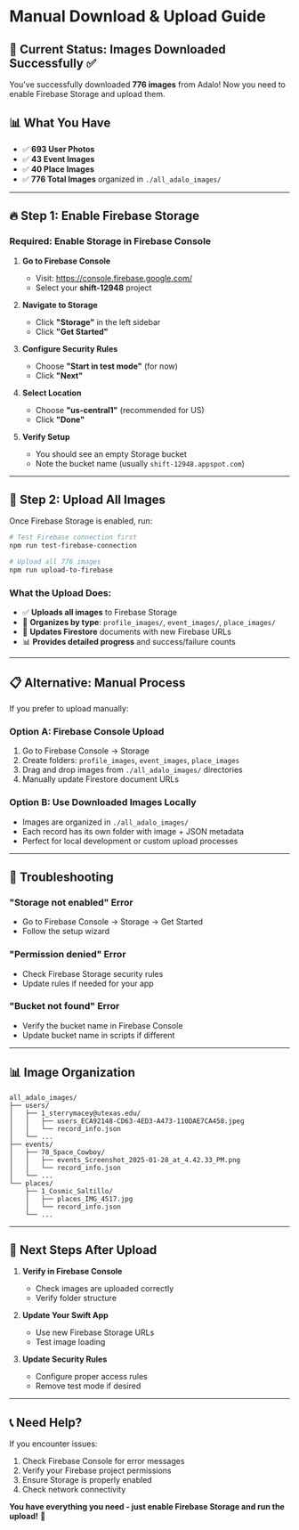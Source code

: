 # Manual Download & Upload Guide

## 🎯 Current Status: Images Downloaded Successfully ✅

You've successfully downloaded **776 images** from Adalo! Now you need to enable Firebase Storage and upload them.

## 📊 What You Have
- ✅ **693 User Photos** 
- ✅ **43 Event Images**
- ✅ **40 Place Images**
- ✅ **776 Total Images** organized in `./all_adalo_images/`

---

## 🔥 Step 1: Enable Firebase Storage

### **Required: Enable Storage in Firebase Console**

1. **Go to Firebase Console**
   - Visit: https://console.firebase.google.com/
   - Select your **shift-12948** project

2. **Navigate to Storage**
   - Click **"Storage"** in the left sidebar
   - Click **"Get Started"**

3. **Configure Security Rules**
   - Choose **"Start in test mode"** (for now)
   - Click **"Next"**

4. **Select Location**
   - Choose **"us-central1"** (recommended for US)
   - Click **"Done"**

5. **Verify Setup**
   - You should see an empty Storage bucket
   - Note the bucket name (usually `shift-12948.appspot.com`)

---

## 🚀 Step 2: Upload All Images

Once Firebase Storage is enabled, run:

```bash
# Test Firebase connection first
npm run test-firebase-connection

# Upload all 776 images
npm run upload-to-firebase
```

### **What the Upload Does:**
- ✅ **Uploads all images** to Firebase Storage
- 📁 **Organizes by type**: `profile_images/`, `event_images/`, `place_images/`
- 🔄 **Updates Firestore** documents with new Firebase URLs
- 📊 **Provides detailed progress** and success/failure counts

---

## 📋 Alternative: Manual Process

If you prefer to upload manually:

### **Option A: Firebase Console Upload**
1. Go to Firebase Console → Storage
2. Create folders: `profile_images`, `event_images`, `place_images`
3. Drag and drop images from `./all_adalo_images/` directories
4. Manually update Firestore document URLs

### **Option B: Use Downloaded Images Locally**
- Images are organized in `./all_adalo_images/`
- Each record has its own folder with image + JSON metadata
- Perfect for local development or custom upload processes

---

## 🔧 Troubleshooting

### **"Storage not enabled" Error**
- Go to Firebase Console → Storage → Get Started
- Follow the setup wizard

### **"Permission denied" Error**
- Check Firebase Storage security rules
- Update rules if needed for your app

### **"Bucket not found" Error**
- Verify the bucket name in Firebase Console
- Update bucket name in scripts if different

---

## 📊 Image Organization

```
all_adalo_images/
├── users/
│   ├── 1_sterrymacey@utexas.edu/
│   │   ├── users_ECA92148-CD63-4ED3-A473-110DAE7CA458.jpeg
│   │   └── record_info.json
│   └── ...
├── events/
│   ├── 78_Space_Cowboy/
│   │   ├── events_Screenshot_2025-01-28_at_4.42.33_PM.png
│   │   └── record_info.json
│   └── ...
└── places/
    ├── 1_Cosmic_Saltillo/
    │   ├── places_IMG_4517.jpg
    │   └── record_info.json
    └── ...
```

---

## 🎯 Next Steps After Upload

1. **Verify in Firebase Console**
   - Check images are uploaded correctly
   - Verify folder structure

2. **Update Your Swift App**
   - Use new Firebase Storage URLs
   - Test image loading

3. **Update Security Rules**
   - Configure proper access rules
   - Remove test mode if desired

---

## 📞 Need Help?

If you encounter issues:
1. Check Firebase Console for error messages
2. Verify your Firebase project permissions
3. Ensure Storage is properly enabled
4. Check network connectivity

**You have everything you need - just enable Firebase Storage and run the upload!** 🚀

